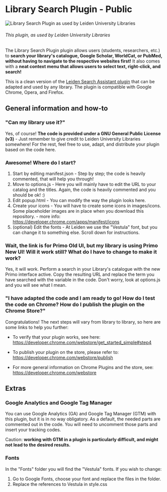 # Library Search Plugin - Public
![Library Search Plugin as used by Leiden University Libraries](https://lh3.googleusercontent.com/uVPC71HqPTtU7bHaMy9lpEFQDdNk4DOTiopz8Lc82Arm1qprqwjKh4lMPIDTGigZ3a6yvdGi7dI=w640-h400-e365 "Library Search Plugin as used by Leiden University Libraries")
###### This plugin, as used by Leiden University Libraries

The Library Search Plugin plugin allows users (students, researchers, etc.) to **search your library's catalogue, Google Scholar, WorldCat, or PubMed, without having to navigate to the respective websites first!**
It also comes with a **neat context menu that allows users to select text, right-click, and search!**

This is a clean version of the [Leiden Search Assistant plugin](https://chrome.google.com/webstore/detail/leiden-search-assistant/dillijfbjhoiokfgjbngplcfggkkdnbn) that can be adapted and used by any library. The plugin is compatible with Google Chrome, Opera, and Firefox.

## General information and how-to

### "Can my library use it?"
Yes, of course! **The code is provided under a GNU General Public License (v3)** - Just remember to give credit to Leiden University Libraries somewhere! For the rest, feel free to use, adapt, and distribute your plugin based on the code here.

### Awesome! Where do I start?
1. Start by editing manifest.json - Step by step; the code is heavily commented, that will help you through!
2. Move to options.js - Here you will mainly have to edit the URL to your catalog and the titles. Again, the code is heavily commented and you should be ok! :)
3. Edit popup.html - You can modify the way the plugin looks here.
4. Create your icons - You will have to create some icons in images/icons. Some placeholder images are in place when you download this repository. - more info: https://developer.chrome.com/apps/manifest/icons
5. (optional) Edit the fonts - At Leiden we use the "Vestula" font, but you can change it to something else. Scroll down for instructions.

### Wait, the link is for Primo Old UI, but my library is using Primo New UI! Will it work still? What do I have to change to make it work?
Yes, it will work. Perform a search in your Library's catalogue with the new Primo interface active. Copy the resulting URL and replace the term you have searched with the variable in the code. Don't worry, look at options.js and you will see what I mean.

### "I have adapted the code and I am ready to go! How do I test the code on Chrome? How do I publish the plugin on the Chrome Store?"
Congratulations! The next steps will vary from library to library, so here are some links to help you further:

* To verify that your plugin works, see here:
https://developer.chrome.com/webstore/get_started_simple#step4

* To publish your plugin on the store, please refer to:
https://developer.chrome.com/webstore/publish

* For more general information on Chrome Plugins and the store, see:
https://developer.chrome.com/webstore

## Extras

### Google Analytics and Google Tag Manager
You can use Google Analytics (GA) and Google Tag Manager (GTM) with this plugin, but it is in no way obligatory.
As a default, the needed parts are commented out in the code. You will need to uncomment those parts and insert your tracking codes.

Caution: **working with GTM in a plugin is particularly difficult, and might not lead to the desired results.**

### Fonts
In the "Fonts" folder you will find the "Vestula" fonts. If you wish to change:
1. Go to Google Fonts, choose your font and replace the files in the folder.
2. Replace the references to Vestula in style.css
